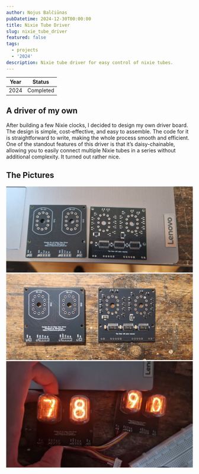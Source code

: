 ```yaml
---
author: Nojus Balčiūnas
pubDatetime: 2024-12-30T00:00:00
title: Nixie Tube Driver
slug: nixie_tube_driver
featured: false
tags:
  - projects
  - '2024'
description: Nixie tube driver for easy control of nixie tubes.
---
```


| Year |  Status   |
|:----:|:---------:|
| 2024 | Completed |

## A driver of my own

After building a few Nixie clocks, I decided to design my own driver board.
The design is simple, cost-effective, and easy to assemble.
The code for it is straightforward to write, making the whole process smooth and efficient.
One of the standout features of this driver is that it’s daisy-chainable, allowing you to easily connect multiple Nixie tubes in a series without additional complexity.
It turned out rather nice.

## The Pictures

![](../../assets/images/nixie-tube-driver/1.jpg)
![](../../assets/images/nixie-tube-driver/2.jpg)
![](../../assets/images/nixie-tube-driver/3.jpg)
